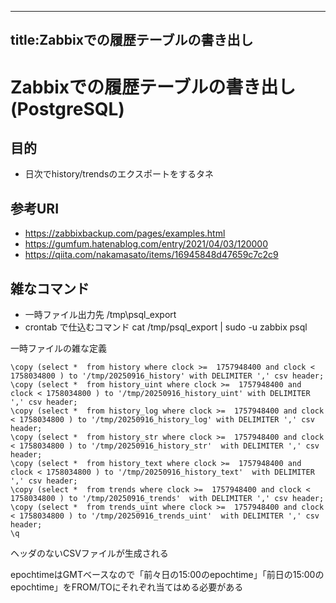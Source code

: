
---
title:Zabbixでの履歴テーブルの書き出し
---
# Zabbixでの履歴テーブルの書き出し(PostgreSQL)

## 目的

- 日次でhistory/trendsのエクスポートをするタネ

## 参考URI

- https://zabbixbackup.com/pages/examples.html
- https://gumfum.hatenablog.com/entry/2021/04/03/120000
- https://qiita.com/nakamasato/items/16945848d47659c7c2c9


## 雑なコマンド

- 一時ファイル出力先
  /tmp\psql_export
- crontab で仕込むコマンド
  cat /tmp/psql_export | sudo -u zabbix psql

一時ファイルの雑な定義
```
\copy (select *  from history where clock >=  1757948400 and clock < 1758034800 ) to '/tmp/20250916_history' with DELIMITER ',' csv header;
\copy (select *  from history_uint where clock >=  1757948400 and clock < 1758034800 ) to '/tmp/20250916_history_uint' with DELIMITER ',' csv header;
\copy (select *  from history_log where clock >=  1757948400 and clock < 1758034800 ) to '/tmp/20250916_history_log' with DELIMITER ',' csv header;
\copy (select *  from history_str where clock >=  1757948400 and clock < 1758034800 ) to '/tmp/20250916_history_str'  with DELIMITER ',' csv header;
\copy (select *  from history_text where clock >=  1757948400 and clock < 1758034800 ) to '/tmp/20250916_history_text'  with DELIMITER ',' csv header;
\copy (select *  from trends where clock >=  1757948400 and clock < 1758034800 ) to '/tmp/20250916_trends'  with DELIMITER ',' csv header;
\copy (select *  from trends_uint where clock >=  1757948400 and clock < 1758034800 ) to '/tmp/20250916_trends_uint'  with DELIMITER ',' csv header;
\q
```
ヘッダのないCSVファイルが生成される

epochtimeはGMTベースなので「前々日の15:00のepochtime」「前日の15:00のepochtime」をFROM/TOにそれぞれ当てはめる必要がある
